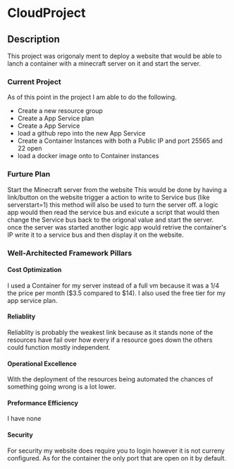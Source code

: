 # CloudProject

## Description
This project was origonaly ment to deploy a website that would be able to lanch a container with a minecraft server on it and start the server.
### Current Project
 As of this point in the project I am able to do the following.
- Create a new resource group
- Create a App Service plan
- Create a App Service
- load a github repo into the new App Service
- Create a Container Instances with both a Public IP and port 25565 and 22 open
- load a docker image onto to Container instances
### Furture Plan
Start the Minecraft server from the website
This would be done by having a link/button on the website trigger a action to write to Service bus (like serverstart=1) this method will also be used to turn the server off. a logic app would then read the service bus and exicute a script that would then change the Service bus back to the origonal value and start the server. once the server was started another logic app would retrive the container's IP write it to a service bus and then display it on the website.
### Well-Architected Framework Pillars
#### Cost Optimization
I used a Container for my server instead of a full vm because it was a 1/4 the price per month ($3.5 compared to $14).
I also used the free tier for my app service plan.
#### Reliablity
Reliablity is probably the weakest link because as it stands none of the resources have fail over how every if a resource goes down the others could function mostly independent.
#### Operational Excellence
With the deployment of the resources being automated the chances of something going wrong is a lot lower.
#### Preformance Efficiency
I have none
#### Security
For security my website does require you to login however it is not curreny configured. As for the container the only port that are open on it by default.
